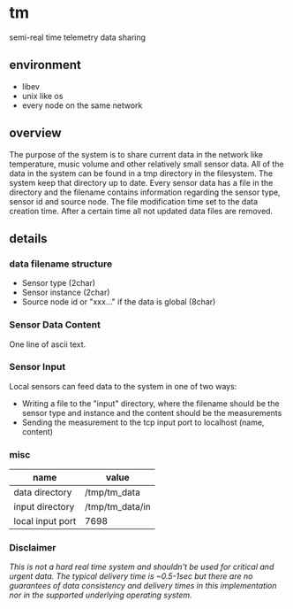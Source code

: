 # tm
semi-real time telemetry data sharing

## environment
- libev
- unix like os
- every node on the same network

## overview
The purpose of the system is to share current data in the network like temperature, music volume and other relatively small sensor data. All of the data in the system can be found in a tmp directory in the filesystem. The system keep that directory up to date. Every sensor data has a file in the directory and the filename contains information regarding the sensor type, sensor id and source node. The file modification time set to the data creation time. After a certain time all not updated data files are removed.

## details


### data filename structure
- Sensor type (2char)
- Sensor instance (2char)
- Source node id or "xxx..." if the data is global (8char)

### Sensor Data Content
One line of ascii text.

### Sensor Input
Local sensors can feed data to the system in one of two ways:
- Writing a file to the "input" directory, where the filename should be the sensor type and instance and the content should be the measurements
- Sending the measurement to the tcp input port to localhost (name, content)

### misc

| name             | value
| ---------------- | --------------- |
| data directory   | /tmp/tm_data    |
| input directory  | /tmp/tm_data/in |
| local input port | 7698            |

### Disclaimer
_This is not a hard real time system and shouldn't be used for critical and urgent data. The typical delivery time is ~0.5-1sec but there are no guarantees of data consistency and delivery times in this implementation nor in the supported underlying operating system._
